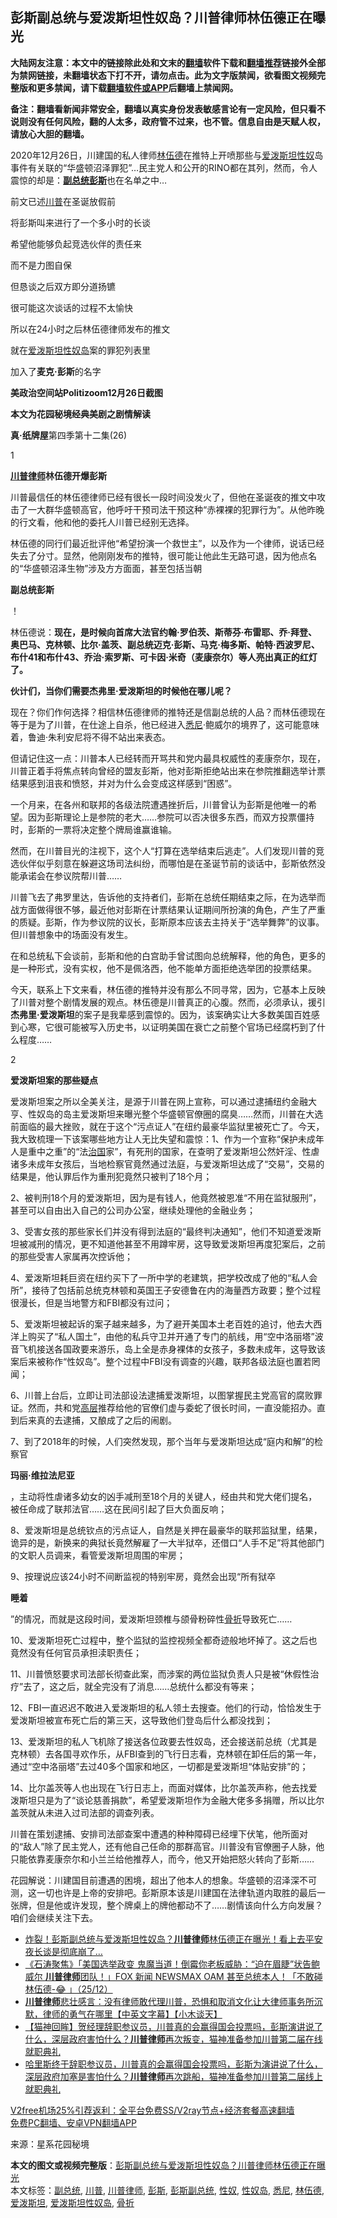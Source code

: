  <h2>彭斯副总统与爱泼斯坦性奴岛？川普律师林伍德正在曝光</h2> <p class="notice"><b>大陆网友注意：本文中的链接除此处和文末的<a href="https://github.com/bannedbook/fanqiang" >翻墙</a>软件下载和<a href="https://github.com/killgcd/justmysocks/blob/master/README.md">翻墙推荐</a>链接外全部为禁网链接，未翻墙状态下打不开，请勿点击。此为文字版禁闻，欲看图文视频完整版和更多禁闻，请下载<a href="https://github.com/bannedbook/fanqiang">翻墙软件或APP</a>后翻墙上禁闻网。</p><p>备注：翻墙看新闻非常安全，翻墙以真实身份发表敏感言论有一定风险，但只看不说则没有任何风险，翻的人太多，政府管不过来，也不管。信息自由是天赋人权，请放心大胆的翻墙。</b></p>  <div class="entry"> <p id="conimg">2020年12月26日，川建国的私人律师<a href="https://www.bannedbook.org/bnews/tag/%e6%9e%97%e4%bc%8d%e5%be%b7/" class="st_tag internal_tag" rel="tag" title="标签 林伍德 下的日志">林伍德</a>在推特上开喷那些与<a href="https://www.bannedbook.org/bnews/tag/%e7%88%b1%e6%b3%bc%e6%96%af%e5%9d%a6/" class="st_tag internal_tag" rel="tag" title="标签 爱泼斯坦 下的日志">爱泼斯坦</a><a href="https://www.bannedbook.org/bnews/tag/%E6%80%A7%E5%A5%B4/" class="st_tag internal_tag" rel="tag" title="标签 性奴 下的日志">性奴</a>岛事件有关联的“华盛顿沼泽罪犯”…民主党人和公开的RINO都在其列，然而，令人震惊的却是：<strong><a href="https://www.bannedbook.org/bnews/tag/%e5%89%af%e6%80%bb%e7%bb%9f/" class="st_tag internal_tag" rel="tag" title="标签 副总统 下的日志">副总统</a><a href="https://www.bannedbook.org/bnews/tag/%e5%bd%ad%e6%96%af/" class="st_tag internal_tag" rel="tag" title="标签 彭斯 下的日志">彭斯</a></strong>也在名单之中…</p> <p>前文已述<a href="https://www.bannedbook.org/bnews/tag/%e5%b7%9d%e6%99%ae/" class="st_tag internal_tag" rel="tag" title="标签 川普 下的日志">川普</a>在圣诞放假前</p> <p>将彭斯叫来进行了一个多小时的长谈</p> <p>希望他能够负起竞选伙伴的责任来</p> <p>而不是力图自保</p> <p>但恳谈之后双方即分道扬镳</p> <p>很可能这次谈话的过程不太愉快</p> <p>所以在24小时之后林伍德律师发布的推文</p> <p>就在<a href="https://www.bannedbook.org/bnews/tag/%e7%88%b1%e6%b3%bc%e6%96%af%e5%9d%a6%e6%80%a7%e5%a5%b4%e5%b2%9b/" class="st_tag internal_tag" rel="tag" title="标签 爱泼斯坦性奴岛 下的日志">爱泼斯坦性奴岛</a>案的罪犯列表里</p> <p>加入了<strong>麦克·彭斯</strong>的名字</p> <p><strong>美政治空间站Politizoom12月26日截图</strong></p> <p><strong>本文为花园秘境经典美剧之剧情解读</strong></p>  <p><strong>真·纸牌屋</strong>第四季第十二集(26)</p> <p>1</p> <p><strong><a href="https://www.bannedbook.org/bnews/tag/%E5%B7%9D%E6%99%AE%E5%BE%8B%E5%B8%88/" class="st_tag internal_tag" rel="tag" title="标签 川普律师 下的日志">川普律师</a>林伍德开爆彭斯</strong></p> <p>川普最信任的林伍德律师已经有很长一段时间没发火了，但他在圣诞夜的推文中攻击了一大群华盛顿高官，他呼吁干预司法干预这种“赤裸裸的犯罪行为”。从他昨晚的行文看，他和他的委托人川普已经别无选择。</p> <p>林伍德的同行们最近批评他“希望扮演一个救世主”，以及作为一个律师，说话已经失去了分寸。显然，他刚刚发布的推特，很可能让他此生无路可退，因为他点名的“华盛顿沼泽生物”涉及方方面面，甚至包括当朝</p> <p><strong>副总统彭斯</strong></p> <p>！</p> <p>林伍德说：<strong>现在，是时候向首席大法官约翰·罗伯茨、斯蒂芬·布雷耶、乔·拜登、奥巴马、克林顿、比尔·盖茨、</strong><strong>副总统</strong><strong>迈克·彭斯</strong><strong>、马克·梅多斯、帕特·西波罗尼、布什41和布什43、乔治·索罗斯、可卡因·米奇（麦康奈尔）等人亮出真正的红灯了。</strong></p> <p><strong>伙计们，当你们需要杰弗里·爱泼斯坦的时候他在哪儿呢？</strong></p> <p>现在？你们作何选择？相信林伍德律师的推特还是信副总统的人品？而林伍德现在等于是为了川普，在仕途上自杀，他已经进入<a href="https://www.bannedbook.org/bnews/tag/%e6%82%89%e5%b0%bc/" class="st_tag internal_tag" rel="tag" title="标签 悉尼 下的日志">悉尼</a>·鲍威尔的境界了，这可能意味着，鲁迪·朱利安尼将不得不站出来表态。</p> <p>但请记住这一点：川普本人已经转而开骂共和党内最具权威性的麦康奈尔，现在，川普正着手将焦点转向曾经的盟友彭斯，他对彭斯拒绝站出来在参院推翻选举计票结果感到沮丧和愤怒，并对为什么会变成这样感到“困惑”。</p> <p>一个月来，在各州和联邦的各级法院遭遇挫折后，川普曾认为彭斯是他唯一的希望。因为彭斯理论上是参院的老大……参院可以否决很多东西，而双方投票僵持时，彭斯的一票将决定整个牌局谁赢谁输。</p>  <p>然而，在川普目光的注视下，这个人“打算在选举结束后逃走”。人们发现川普的竞选伙伴似乎刻意在躲避这场司法纠纷，而哪怕是在圣诞节前的谈话中，彭斯依然没能承诺会在参议院帮川普……</p> <p>川普飞去了弗罗里达，告诉他的支持者们，彭斯在总统任期结束之际，在为选举而战方面做得很不够，最近他对彭斯在计票结果认证期间所扮演的角色，产生了严重的质疑。彭斯，作为参议院的议长，彭斯原本应该去主持关于“选举舞弊”的议事。但川普想象中的场面没有发生。</p> <p>在和总统私下会谈前，彭斯和他的白宫助手曾试图向总统解释，他的角色，更多的是一种形式，没有实权，他不是佩洛西，他不能单方面拒绝选举团的投票结果。</p> <p>今天，联系上下文来看，林伍德的推特并没有那么不同寻常，因为，它基本上反映了川普对整个剧情发展的观点。林伍德是川普真正的心腹。然而，必须承认，援引<strong>杰弗里·爱泼斯坦</strong>的案子是我辈感到震惊的。因为，该案确实让大多数美国百姓感到心寒，它很可能被写入历史书，以证明美国在衰亡之前整个官场已经腐朽到了什么程度……</p> <p>2</p> <p><strong>爱泼斯坦案的那些疑点</strong></p> <p>爱泼斯坦案之所以全美关注，是源于川普在网上宣称，可以通过逮捕纽约金融大亨、性奴岛的岛主爱泼斯坦来曝光整个华盛顿官僚圈的腐臭……然而，川普在大选前面临的最大挫败，就在于这个“污点证人”在纽约最豪华监狱里被死亡了。今天，我大致梳理一下该案哪些地方让人无比失望和震惊：1、作为一个宣称“保护未成年人是重中之重”的“法<span class='wp_keywordlink'><a href="https://www.bannedbook.org/forum24/topic8925.html" title="《治国大道》" target="_blank">治国</a></span>家”，有死刑的国家，在查明了爱泼斯坦公然奸淫、性虐诸多未成年女孩后，当地检察官竟然通过法庭，与爱泼斯坦达成了“交易”，交易的结果是，他认罪后作为重刑犯竟然只被判了18个月；</p> <p>2、被判刑18个月的爱泼斯坦，因为是有钱人，他竟然被恩准“不用在监狱服刑”，甚至可以自由出入自己的公司办公室，继续处理他的金融业务；</p> <p>3、受害女孩的那些家长们并没有得到法庭的“最终判决通知”，他们不知道爱泼斯坦被减刑的情况，更不知道他甚至不用蹲牢房，这导致爱泼斯坦再度犯案后，之前的那些受害人家属再次控诉他；</p> <p>4、爱泼斯坦耗巨资在纽约买下了一所中学的老建筑，把学校改成了他的“私人会所”，接待了包括前总统克林顿和英国王子安德鲁在内的海量西方政要；整个过程很漫长，但是当地警方和FBI都没有过问；</p> <p>5、爱泼斯坦被起诉的案子越来越多，为了避开美国本土老百姓的追讨，他去大西洋上购买了“私人国土”，由他的私兵守卫并开通了专门的航线，用“空中洛丽塔”波音飞机接送各国政要来游乐，岛上全是赤身裸体的女孩子，多数未成年，这导致该案后来被称作“性奴岛”。整个过程中FBI没有调查的兴趣，联邦各级法庭也置若罔闻；</p> <p>6、川普上台后，立即让司法部设法逮捕爱泼斯坦，以图掌握民主党高官的腐败罪证。然而，共和党<span class='wp_keywordlink_affiliate'><a href="https://www.bannedbook.org/bnews/ccpdope/" title="中共高层内幕" target="_blank">高层</a></span>推荐给他的官僚们虚与委蛇了很长时间，一直没能招办。直到后来真的去逮捕，又酿成了之后的闹剧。</p>  <p>7、到了2018年的时候，人们突然发现，那个当年与爱泼斯坦达成“庭内和解”的检察官</p> <p><strong>玛丽·维拉法尼亚</strong></p> <p>，主动将性虐诸多幼女的凶手减刑至18个月的关键人，经由共和党大佬们提名，被任命成了联邦法官……这在民间引起了巨大负面反响；</p> <p>8、爱泼斯坦是总统钦点的污点证人，自然是关押在最豪华的联邦监狱里，结果，诡异的是，新换来的典狱长竟然解雇了一大半狱卒，还借口“人手不足”将其他部门的文职人员调来，看管爱泼斯坦周围的牢房；</p> <p>9、按理说应该24小时不间断监视的特别牢房，竟然会出现“所有狱卒</p> <p><strong>睡着</strong></p> <p>”的情况，而就是这段时间，爱泼斯坦颈椎与颌骨粉碎性<a href="https://www.bannedbook.org/bnews/tag/%E9%AA%A8%E6%8A%98/" class="st_tag internal_tag" rel="tag" title="标签 骨折 下的日志">骨折</a>导致死亡……</p> <p>10、爱泼斯坦死亡过程中，整个监狱的监控视频全都奇迹般地坏掉了。这之后也竟然没有任何官员承担渎职责任；</p> <p>11、川普愤怒要求司法部长彻查此案，而涉案的两位监狱负责人只是被“休假性治疗”去了，这之后，就全完没有了消息……总统什么都没有等来；</p> <p>12、FBI一直迟迟不敢进入爱泼斯坦的私人领土去搜查。他们的行动，恰恰发生于爱泼斯坦被宣布死亡后的第三天，这导致他们登岛后什么都没找到；</p> <p>13、爱泼斯坦的私人飞机除了接送各位政要去性奴岛，还会接送前总统（尤其是克林顿）去各国寻欢作乐，从FBI查到的飞行日志看，克林顿在卸任后的第一年，通过“空中洛丽塔”去过40多个国家和地区，一切都是爱泼斯坦“体贴安排”的；</p> <p>14、比尔盖茨等人也出现在飞行日志上，而面对媒体，比尔盖茨声称，他去找爱泼斯坦只是为了“谈论慈善捐款”，希望爱泼斯坦作为金融大佬多多捐赠，所以比尔盖茨就从未进入过司法部的调查列表。</p>  <p>川普在策划逮捕、安排司法部查案中遭遇的种种障碍已经埋下伏笔，他所面对的“敌人”除了民主党人，还有他自己任命的那群高官。川普没有官僚圈子人脉，他只能依靠麦康奈尔和小兰兰给他推荐人，而今，他又开始把怒火转向了彭斯……</p> <p>花园解说：川建国目前遭遇的困境，超出了他本人的想象。华盛顿的沼泽深不可测，这一切也许是上帝的安排吧。彭斯原本该是川建国在法律轨道内取胜的最后一张牌，但是他或许发现，整个牌桌上的牌他都动不了……剧情该向什么方向发展？咱们会继续关注下去。</p> <ul class='op-related-articles' title='相关阅读'> <li><a href='https://www.bannedbook.org/bnews/comments/20201227/1455585.html' target='_blank'>炸裂！彭斯副总统与爱泼斯坦性奴岛？<b>川普律师</b>林伍德正在曝光！看上去平安夜长谈是彻底崩了…</a></li> <li><a href='https://www.bannedbook.org/bnews/bannedvideo/20201226/1455283.html' target='_blank'>《石涛聚焦》「美国选举政变 鬼魔当道！倒霉你老板威胁：“迫在眉睫”状告鲍威尔 <b>川普律师</b>团队！」FOX 新闻 NEWSMAX OAM 甚至总统本人！「不敢碰 林伍德-😂 」（25/12）</a></li> <li><a href='https://www.bannedbook.org/bnews/bannedvideo/20201224/1454266.html' target='_blank'><b>川普律师</b>悲壮感言：没有律师敢代理川普，恐惧和取消文化让大律师事务所沉默，律师的勇气在哪里【中英文字幕】【小木谈天】</a></li> <li><a href='https://www.bannedbook.org/bnews/bannedvideo/20201224/1454039.html' target='_blank'>【猫神回眸】贺经理辞职参议员，川普真的会赢得国会投票吗，彭斯演讲说了什么，深层政府害怕什么？<b>川普律师</b>再次叛变，猫神准备参加川普第二届在线就职典礼</a></li> <li><a href='https://www.bannedbook.org/bnews/bannedvideo/20201224/1453782.html' target='_blank'>哈里斯终于辞职参议员，川普真的会赢得国会投票吗，彭斯为演讲说了什么，深层政府加塞是害怕什么？<b>川普律师</b>再次跳船，猫神准备参加川普第二届线上就职典礼</a></li> </ul> <p class="texttj"> <a href="https://www.bannedbook.org/forum23/topic22702.html" target="_blank">V2free机场25%引荐返利：全平台免费SS/V2ray节点+经济套餐高速翻墙</a><br/> <a href="https://github.com/bannedbook/fanqiang/wiki/%E7%A6%81%E9%97%BB%E7%BD%91%E5%AE%89%E5%8D%93%E7%BF%BB%E5%A2%99%E6%96%B0%E9%97%BBAPP" target="_blank">免费PC翻墙、安卓VPN翻墙APP</a></p><p> 来源：星系花园秘境 </p><a name='sharetosocial'></a>       <div><b>本文的图文或视频完整版</b>：<a href='https://www.bannedbook.org/bnews/cnnews/20201227/1455830.html'>彭斯副总统与爱泼斯坦性奴岛？川普律师林伍德正在曝光</a></div>  </div><!--END ENTRY--> <div class="postfooter"> <div>本文标签：<a href="https://www.bannedbook.org/bnews/tag/%e5%89%af%e6%80%bb%e7%bb%9f/" rel="tag">副总统</a>, <a href="https://www.bannedbook.org/bnews/tag/%e5%b7%9d%e6%99%ae/" rel="tag">川普</a>, <a href="https://www.bannedbook.org/bnews/tag/%E5%B7%9D%E6%99%AE%E5%BE%8B%E5%B8%88/" rel="tag">川普律师</a>, <a href="https://www.bannedbook.org/bnews/tag/%e5%bd%ad%e6%96%af/" rel="tag">彭斯</a>, <a href="https://www.bannedbook.org/bnews/tag/%e5%bd%ad%e6%96%af%e5%89%af%e6%80%bb%e7%bb%9f/" rel="tag">彭斯副总统</a>, <a href="https://www.bannedbook.org/bnews/tag/%E6%80%A7%E5%A5%B4/" rel="tag">性奴</a>, <a href="https://www.bannedbook.org/bnews/tag/%e6%80%a7%e5%a5%b4%e5%b2%9b/" rel="tag">性奴岛</a>, <a href="https://www.bannedbook.org/bnews/tag/%e6%82%89%e5%b0%bc/" rel="tag">悉尼</a>, <a href="https://www.bannedbook.org/bnews/tag/%e6%9e%97%e4%bc%8d%e5%be%b7/" rel="tag">林伍德</a>, <a href="https://www.bannedbook.org/bnews/tag/%e7%88%b1%e6%b3%bc%e6%96%af%e5%9d%a6/" rel="tag">爱泼斯坦</a>, <a href="https://www.bannedbook.org/bnews/tag/%e7%88%b1%e6%b3%bc%e6%96%af%e5%9d%a6%e6%80%a7%e5%a5%b4%e5%b2%9b/" rel="tag">爱泼斯坦性奴岛</a>, <a href="https://www.bannedbook.org/bnews/tag/%E9%AA%A8%E6%8A%98/" rel="tag">骨折</a></div>  </div><!--END POSTFOOTER--> 